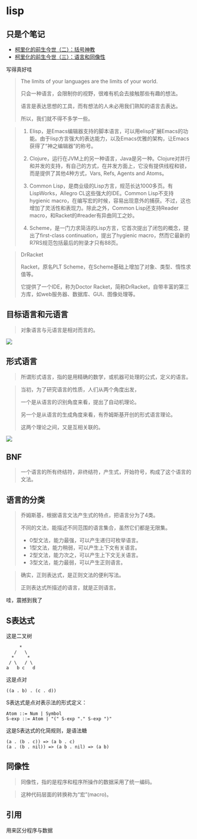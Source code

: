 # lisp


## 只是个笔记

- [柯里化的前生今世（二）：括号神教](https://zhuanlan.zhihu.com/p/34063576)
- [柯里化的前生今世（三）：语言和同像性](https://zhuanlan.zhihu.com/p/34063805)

写得真好哇

> The limits of your languages are the limits of your world.
>
> 只会一种语言，会限制你的视野，很难有机会去接触那些有趣的想法。
>
> 语言是表达思想的工具，而有想法的人未必用我们熟知的语言去表达。
>
> 所以，我们就不得不多学一些。



> 1. Elisp，是Emacs编辑器支持的脚本语言，可以用elisp扩展Emacs的功能。由于lisp方言强大的表达能力，以及Emacs优雅的架构，让Emacs获得了“神之编辑器”的称号。
>
> 2. Clojure，运行在JVM上的另一种语言，Java是另一种。Clojure对并行和并发的支持，有自己的方式，在并发方面上，它没有提供线程和锁，而是提供了其他4种方式，Vars, Refs, Agents and Atoms。
>
> 3. Common Lisp，是商业级的Lisp方言，规范长达1000多页。有LispWorks，Allegro CL这些强大的IDE。Common Lisp不支持hygienic macro，在编写宏的时候，容易出现意外的捕获。不过，这也增加了灵活性和表现力。除此之外，Common Lisp还支持Reader macro，和Racket的#reader有异曲同工之妙。
>
> 4. Scheme，是一门力求简洁的Lisp方言，它首次提出了闭包的概念，提出了first-class continuation，提出了hygienic macro，然而它最新的R7RS规范包括最后的附录才只有88页。

> DrRacket
>
> Racket，原名PLT Scheme，在Scheme基础上增加了对象、类型、惰性求值等。
>
> 它提供了一个IDE，称为Doctor Racket，简称DrRacket，自带丰富的第三方库，如web服务器、数据库、GUI、图像处理等。

## 目标语言和元语言

> 对象语言与元语言是相对而言的。

![](https://s2.loli.net/2022/07/28/DE8GU9lQjZ4LKRW.png)

## 形式语言

> 所谓形式语言，指的是用精确的数学，或机器可处理的公式，定义的语言。


> 当初，为了研究语言的性质，人们从两个角度出发，
>
> 一个是从语言的识别角度来看，提出了自动机理论。
>
> 另一个是从语言的生成角度来看，有乔姆斯基开创的形式语言理论。
>
> 这两个理论之间，又是互相关联的。

![](https://s2.loli.net/2022/07/28/ag9rw5CqMzFYhtj.png)

## BNF

> 一个语言的所有终结符，非终结符，产生式，开始符号，构成了这个语言的文法。

## 语言的分类

> 乔姆斯基，根据语言文法产生式的特点，把语言分为了4类。
>
> 不同的文法，能描述不同范围的语言集合，虽然它们都是无限集。
>
> - 0型文法，能力最强，可以产生递归可枚举语言。
> - 1型文法，能力稍弱，可以产生上下文有关语言。
> - 2型文法，能力次之，可以产生上下文无关语言。
> - 3型文法，能力最弱，可以产生正则语言。

> 确实，正则表达式，是正则文法的便利写法。
>
> 正则表达式所描述的语言，就是正则语言。

哇，震撼到我了

## S表达式

这是二叉树

```
     *
   /   \
  *     *
 / \   / \
a   b c   d
```

这是点对

```
((a . b) . (c . d))
```

S表达式是点对表示法的形式定义：

```
Atom ::= Num | Symbol
S-exp ::= Atom | "(" S-exp "." S-exp ")"
```

这是S表达式的化简规则，是语法糖

```
(a . (b . c)) => (a b . c)
(a . (b . nil)) => (a b . nil) => (a b)
```

## 同像性

> 同像性，指的是程序和程序所操作的数据采用了统一编码。

> 这种代码层面的转换称为“宏”(macro)。

## 引用

用来区分程序与数据